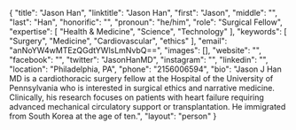 {
  "title": "Jason Han",
  "linktitle": "Jason Han",
  "first": "Jason",
  "middle": "",
  "last": "Han",
  "honorific": "",
  "pronoun": "he/him",
  "role": "Surgical Fellow",
  "expertise": [
    "Health & Medicine",
    "Science",
    "Technology"
  ],
  "keywords": [
    "Surgery",
    "Medicine",
    "Cardiovascular",
    "ethics"
  ],
  "email": "anNoYW4wMTEzQGdtYWlsLmNvbQ==",
  "images": [],
  "website": "",
  "facebook": "",
  "twitter": "JasonHanMD",
  "instagram": "",
  "linkedin": "",
  "location": "Philadelphia, PA",
  "phone": "2156006594",
  "bio": "Jason J Han MD is a cardiothoracic surgery fellow at the Hospital of the University of Pennsylvania who is interested in surgical ethics and narrative medicine. Clinically, his research focuses on patients with heart failure requiring advanced mechanical circulatory support or transplantation. He immigrated from South Korea at the age of ten.",
  "layout": "person"
}